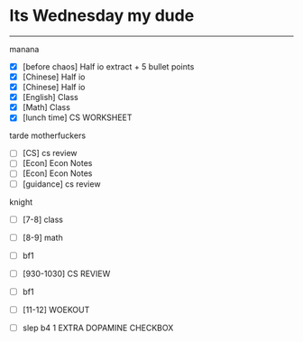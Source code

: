 # Its Wednesday my dude
---
manana
- [x] [before chaos] Half io extract + 5 bullet points
- [x] [Chinese] Half io
- [x] [Chinese] Half io
- [x] [English] Class
- [x] [Math] Class
- [x] [lunch time] CS WORKSHEET

tarde motherfuckers
- [ ] [CS] cs review
- [ ] [Econ] Econ Notes
- [ ] [Econ] Econ Notes
- [ ] [guidance] cs review

knight
- [ ] [7-8] class
- [ ] [8-9] math
- [ ] bf1
- [ ] [930-1030] CS REVIEW
- [ ] bf1
- [ ] [11-12] WOEKOUT
- [ ] slep b4 1 EXTRA DOPAMINE CHECKBOX



